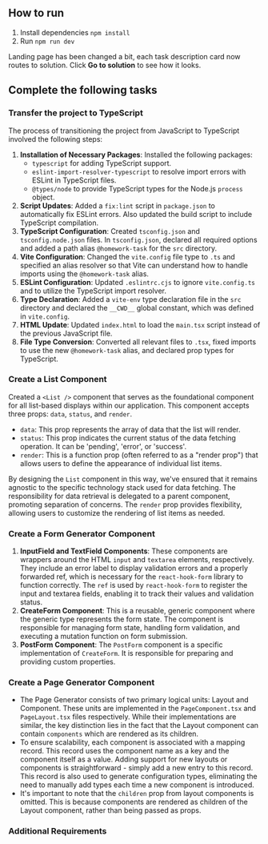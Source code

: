 ## How to run

1. Install dependencies `npm install`
2. Run `npm run dev`

Landing page has been changed a bit, each task description card now routes to solution. Click **Go to solution** to see how it looks.

## Complete the following tasks

### Transfer the project to TypeScript

The process of transitioning the project from JavaScript to TypeScript involved the following steps:

1. **Installation of Necessary Packages**: Installed the following packages:
    - `typescript` for adding TypeScript support.
    - `eslint-import-resolver-typescript` to resolve import errors with ESLint in TypeScript files.
    - `@types/node` to provide TypeScript types for the Node.js `process` object.
2. **Script Updates**: Added a `fix:lint` script in `package.json` to automatically fix ESLint errors. Also updated the build script to include TypeScript compilation.
3. **TypeScript Configuration**: Created `tsconfig.json` and `tsconfig.node.json` files. In `tsconfig.json`, declared all required options and added a path alias `@homework-task` for the `src` directory.
4. **Vite Configuration**: Changed the `vite.config` file type to `.ts` and specified an alias resolver so that Vite can understand how to handle imports using the `@homework-task` alias.
5. **ESLint Configuration**: Updated `.eslintrc.cjs` to ignore `vite.config.ts` and to utilize the TypeScript import resolver.
6. **Type Declaration**: Added a `vite-env` type declaration file in the `src` directory and declared the `__CWD__` global constant, which was defined in `vite.config`.
7. **HTML Update**: Updated `index.html` to load the `main.tsx` script instead of the previous JavaScript file.
8. **File Type Conversion**: Converted all relevant files to `.tsx`, fixed imports to use the new `@homework-task` alias, and declared prop types for TypeScript.

### Create a List Component

Created a `<List />` component that serves as the foundational component for all list-based displays within our application. This component accepts three props: `data`, `status`, and `render`.

-   `data`: This prop represents the array of data that the list will render.
-   `status`: This prop indicates the current status of the data fetching operation. It can be 'pending', 'error', or 'success'.
-   `render`: This is a function prop (often referred to as a "render prop") that allows users to define the appearance of individual list items.

By designing the `List` component in this way, we've ensured that it remains agnostic to the specific technology stack used for data fetching. The responsibility for data retrieval is delegated to a parent component, promoting separation of concerns. The `render` prop provides flexibility, allowing users to customize the rendering of list items as needed.

### Create a Form Generator Component

1. **InputField and TextField Components**: These components are wrappers around the HTML `input` and `textarea` elements, respectively. They include an error label to display validation errors and a properly forwarded ref, which is necessary for the `react-hook-form` library to function correctly. The `ref` is used by `react-hook-form` to register the input and textarea fields, enabling it to track their values and validation status.
2. **CreateForm Component**: This is a reusable, generic component where the generic type represents the form state. The component is responsible for managing form state, handling form validation, and executing a mutation function on form submission.
3. **PostForm Component**: The `PostForm` component is a specific implementation of `CreateForm`. It is responsible for preparing and providing custom properties.

### Create a Page Generator Component

-   The Page Generator consists of two primary logical units: Layout and Component. These units are implemented in the `PageComponent.tsx` and `PageLayout.tsx` files respectively. While their implementations are similar, the key distinction lies in the fact that the Layout component can contain `components` which are rendered as its children.
-   To ensure scalability, each component is associated with a mapping record. This record uses the component name as a key and the component itself as a value. Adding support for new layouts or components is straightforward - simply add a new entry to this record. This record is also used to generate configuration types, eliminating the need to manually add types each time a new component is introduced.
-   It's important to note that the `children` prop from layout components is omitted. This is because components are rendered as children of the Layout component, rather than being passed as props.

### Additional Requirements
